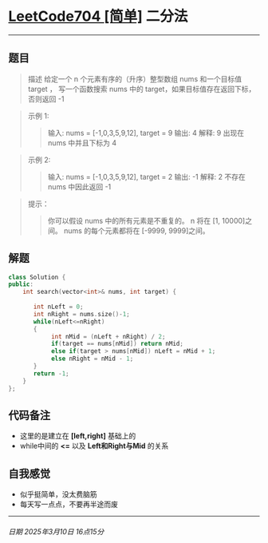 # [LeetCode704 [简单]](https://leetcode.cn/problems/binary-search/description/) 二分法
--- 

## 题目
>描述
>给定一个 n 个元素有序的（升序）整型数组 nums 和一个目标值 target ，
写一个函数搜索 nums 中的 target，如果目标值存在返回下标，否则返回 -1

>示例 1:
>>输入: nums = [-1,0,3,5,9,12], target = 9
输出: 4
解释: 9 出现在 nums 中并且下标为 4

>示例 2:
>>输入: nums = [-1,0,3,5,9,12], target = 2
输出: -1
解释: 2 不存在 nums 中因此返回 -1

> 提示：  
>>你可以假设 nums 中的所有元素是不重复的。
n 将在 [1, 10000]之间。
nums 的每个元素都将在 [-9999, 9999]之间。

## 解题

```c++
class Solution {
public:
    int search(vector<int>& nums, int target) {
       
       int nLeft = 0;
       int nRight = nums.size()-1;
       while(nLeft<=nRight)
       {
            int nMid = (nLeft + nRight) / 2;
            if(target == nums[nMid]) return nMid;
            else if(target > nums[nMid]) nLeft = nMid + 1;
            else nRight = nMid - 1;
       } 
       return -1;
    }
};
```
## 代码备注
+ 这里的是建立在 **[left,right]** 基础上的
+ while中间的 **<=** 以及 **Left和Right与Mid** 的关系
## 自我感觉  
+ 似乎挺简单，没太费脑筋
+ 每天写一点点，不要再半途而废

---
###### 日期 2025年3月10日 16点15分 